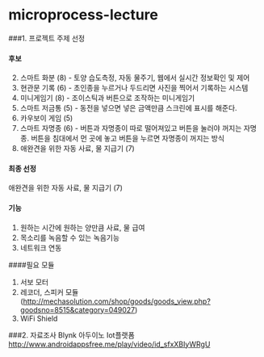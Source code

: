 # microprocess-lecture

###1. 프로젝트 주제 선정
#### 후보
  2. 스마트 화분 (8) - 토양 습도측정, 자동 물주기, 웹에서 실시간 정보확인 및 제어
  3. 현관문 기록 (6) - 초인종을 누르거나 두드리면 사진을 찍어서 기록하는 시스템
  4. 미니게임기 (8) - 조이스틱과 버튼으로 조작하는 미니게임기
  6. 스마트 저금통 (5) - 동전을 넣으면 넣은 금액만큼 스크린에 표시를 해준다.
  7. 카우보이 게임 (5)
  8. 스마트 자명종 (6) - 버튼과 자명종이 따로 떨어져있고 버튼을 눌러야 꺼지는 자명종. 버튼을 침대에서 먼 곳에 놓고 버튼을 누르면 자명종이 꺼지는 방식
  9. 애완견을 위한 자동 사료, 물 지급기 (7)

#### 최종 선정
애완견을 위한 자동 사료, 물 지급기 (7)

#### 기능 
  1. 원하는 시간에 원하는 양만큼 사료, 물 급여
  2. 목소리를 녹음할 수 있는 녹음기능
  3. 네트워크 연동

####필요 모듈
1. 서보 모터
2. 레코더, 스피커 모듈 (http://mechasolution.com/shop/goods/goods_view.php?goodsno=8515&category=049027)
3. WiFi Shield


###2. 자료조사
Blynk 아두이노 Iot플랫폼 http://www.androidappsfree.me/play/video/id_sfxXBIyWRgU
